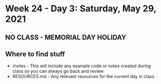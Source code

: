# Week 24 - Day 3: Saturday, May 29, 2021

## NO CLASS - MEMORIAL DAY HOLIDAY


## Where to find stuff
- /notes - This will include any example code or notes created during class so you can always go back and review
- RESOURCES.md - Any relevant resources for the current day in class

